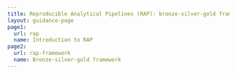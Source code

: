 ```yaml
---
title: Reproducible Analytical Pipelines (RAP): bronze-silver-gold framework
layout: guidance-page
page1: 
  url: rap
  name: Introduction to RAP
page2: 
  url: rap-framework
  name: Bronze-silver-gold framework
---
```


